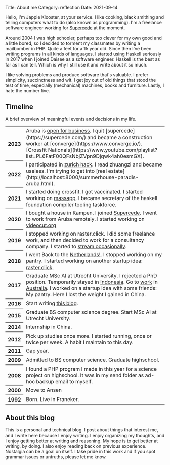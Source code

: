 Title: About me
Category: reflection
Date: 2021-09-14

Hello, I'm Jappie Klooster, at your service.
I like cooking, black smithing
and telling computers what to do (also known as programming).
I'm a freelance software engineer
working for [Supercede](https://supercede.com/) at the moment.

Around 2004 I was high schooler,
perhaps too clever for my own good and a little bored,
so I decided to torment my classmates by writing a mailbomber
in PHP.
Quite a feet for a 15 year old.
Since then I've been writing programs
in all kinds of languages.
I started using Haskell seriously in 2017 when
I joined Daisee as a software engineer.
Haskell is the best as far as I can tell.
Which is why I still use it and write about it so much.

I like solving problems and produce software that's valuable.
I prefer simplicity, succinctness and wit.
I get joy out of old things that stood the test of time,
especially (mechanical) machines, books and furniture.
Lastly, I hate the number five.

## Timeline

A brief overview of meaningful events and decisions in my life.

<table>
<tr><th> 2023 </th><td>
Aruba is <a href="https://jappie.me/lessons-from-creating-a-vacation-rental.html">open for business</a>.
I quit [supercede](https://supercede.com/) and became a construction worker at [converge](https://www.converge.io/).
[Crossfit Nationals](https://www.youtube.com/playlist?list=PL6FatF00QFsNbjZVpn9Djqwk4ah0esmGX).
</td></tr>
<tr><th> 2022 </th><td>
I participated in <a href="https://jappie.me/zurich-hack-2022-denotational-design.html">zurich hack</a>.
I read zhuangzi and became useless.
I'm trying to get into [real estate](http://localhost:8000/summerhouse-paradis-aruba.html).
</td></tr>
<tr><th> 2021 </th><td>
I started doing crossfit.
I got vaccinated.
I started working on <a href="https://massapp.org/" >massapp</a>.
I became secretary of the haskell foundation compiler tooling taskforce.
</td></tr>
<tr><th> 2020 </th><td>
      I bought a house in Kampen.
      I joined <a href="https://supercede.com/">Supercede</a>.
      I went to work from Aruba remotely.
      I started working on <a href="https://videocut.org/video" >videocut.org</a> </td></tr>
<tr><th> 2019 </th><td> I stopped working on raster.click.
      I did some freelance work, and then decided to work for a consultancy company.
      I started to <a href="https://www.twitch.tv/jappiejappie" >stream occasionally</a>. </td></tr>
<tr><th> 2018 </th><td> 
      I went Back to the <a href="https://jappie.me/back-to-the-netherlands.html" >Netherlands!</a>.
      I stopped working on my pantry.
      I started working on another startup idea: <a href="https://raster.click/" >raster.click</a>.
</td></tr>
<tr><th> 2017 </th><td>
      Graduate MSc AI at Utrecht University.
      I rejected a PhD position.
      Temporarily stayed in <a href="https://jappie.me/what-do-you-think-about-jakarta.html" >Indonesia</a>.
Go to <a href="https://jappie.me/work-work-work-ya-ya-ya.html" >work</a> in
      <a href="https://jappie.me/jappie-lives-with-kangaroos.html">Australia</a>.
      I worked on a startup idea with some friends: My pantry.
      Here I lost the weight I gained in China. </td></tr>
<tr><th> 2016 </th><td>
      Start writing <a href="https://jappie.me/website-launch.html">this blog</a>.
</tr></td>
<tr><th> 2015 </th><td>
      Graduate BS computer science degree.
      Start MSc AI at Utrecht University.
      </td></tr>
<tr><th> 2014 </th><td> Internship in China.  </td></tr>
<tr><th> 2012 </th><td>
Pick up studies once more.
I started running, once or twice per week. A habit I maintain to this day.
</tr></td>
<tr><th> 2011 </th><td> Gap year.  </td></tr>
<tr><th> 2009 </th><td>
    Admitted to BS computer science.
    Graduate highschool.
</td></tr>
<tr><th> 2008 </th><td> I found a PHP program I made in this year for 
      a science project on highschool.
      It was in my send folder as ad-hoc backup email to myself.
      </td></tr>
<tr><th> 2000 </th><td> Move to Ansen</td></tr>
<tr><th> 1992 </th><td> Born. Live in Franeker. </td></tr>
</table>

## About this blog

This is a personal and technical blog.
I post about things that interest me,
and I write here because I enjoy writing.
I enjoy organizing my thoughts,
and I enjoy getting better at writing and reasoning.
My hope is to get better at writing, by doing.
I also enjoy reading back on previous experience.
Nostalgia can be a goal on itself.
I take pride in this work and if you spot grammar issues or
untruths, please let me know.
